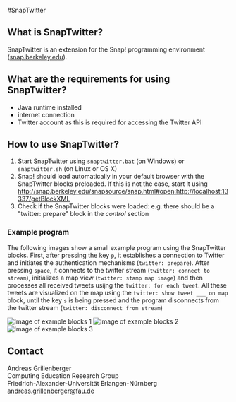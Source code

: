 #SnapTwitter

## What is SnapTwitter?
SnapTwitter is an extension for the Snap! programming environment ([snap.berkeley.edu](http://snap.berkeley.edu)).

## What are the requirements for using SnapTwitter?
* Java runtime installed
* internet connection
* Twitter account as this is required for accessing the Twitter API

## How to use SnapTwitter?
1. Start SnapTwitter using ``snaptwitter.bat`` (on Windows) or ``snaptwitter.sh`` (on Linux or OS X)
2. Snap! should load automatically in your default browser with the SnapTwitter blocks preloaded. If this is not the case, start it using http://snap.berkeley.edu/snapsource/snap.html#open:http://localhost:13337/getBlockXML
3. Check if the SnapTwitter blocks were loaded: e.g. there should be a "twitter: prepare" block in the _control_ section

### Example program
The following images show a small example program using the SnapTwitter blocks. First, after pressing the key ``p``, it establishes a connection to Twitter and initiates the authentication mechanisms (``twitter: prepare``). After pressing ``space``, it connects to the twitter stream (``twitter: connect to stream``), initializes a map view (``twitter: stamp map image``) and then processes all received tweets usijng the ``twitter: for each tweet``. All these tweets are visualized on the map using the ``twitter: show tweet ___ on map`` block, until the key ``s`` is being pressed and the program disconnects from the twitter stream (``twitter: disconnect from stream``)

![Image of example blocks 1](http://fau-ddi.github.io/SnapTwitter/images/example-block1.png) ![Image of example blocks 2](http://fau-ddi.github.io/SnapTwitter/images/example-block2.png) ![Image of example blocks 3](http://fau-ddi.github.io/SnapTwitter/images/example-block3.png) 


## Contact
Andreas Grillenberger  
Computing Education Research Group  
Friedrich-Alexander-Universität Erlangen-Nürnberg  
andreas.grillenberger@fau.de
